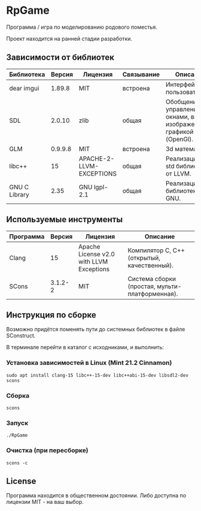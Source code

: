 # RpGame
Программа / игра по моделированию родового поместья.

Проект находится на ранней стадии разработки.



## Зависимости от библиотек
| Библиотека    | Версия  | Лицензия                   | Связывание | Описание |
| ------------- | ------- | -------------------------- | ---------- | -------- |
| dear imgui    | 1.89.8  | MIT                        | встроена   | Интерфейс пользователя. |
| SDL           | 2.0.10  | zlib                       | общая      | Обобщение управления окнами, вводом, изображениями, графикой (OpenGl). |
| GLM           | 0.9.9.8 | MIT                        | встроена   | 3d математика. |
| libc++        | 15      | APACHE-2-LLVM-EXCEPTIONS   | общая      | Реализация С++ std библиотеки от LLVM. |
| GNU C Library | 2.35    | GNU lgpl-2.1               | общая      | Реализация С библиотеки от GNU. |



## Используемые инструменты
| Программа  | Версия  | Лицензия                                 | Описание    |
| ---------- | ------- | ---------------------------------------- | ----------- |
| Clang      | 15      | Apache License v2.0 with LLVM Exceptions | Компилятор C, С++ (открытый, качественный). |
| SCons      | 3.1.2-2 | MIT                                      | Система сборки (простая, мульти-платформенная). |



## Инструкция по сборке
Возможно придётся поменять пути до системных библиотек в файле SConstruct.

В терминале перейти в каталог с исходниками, и выполнить:

### Установка зависимостей в Linux (Mint 21.2 Cinnamon)
```
sudo apt install clang-15 libc++-15-dev libc++abi-15-dev libsdl2-dev scons
```

### Сборка
```
scons
```

### Запуск
```
./RpGame
```

### Очистка (при пересборке)
```
scons -c
```



## License
Программа находится в общественном достоянии. Либо доступна по лицензии MIT - на ваш выбор.
